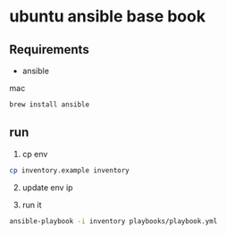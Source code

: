 # ubuntu ansible base book

## Requirements

- ansible

mac

```bash
brew install ansible
```

## run

1. cp env

```bash
cp inventory.example inventory
```

2. update env ip

3. run it

```bash
ansible-playbook -i inventory playbooks/playbook.yml
```